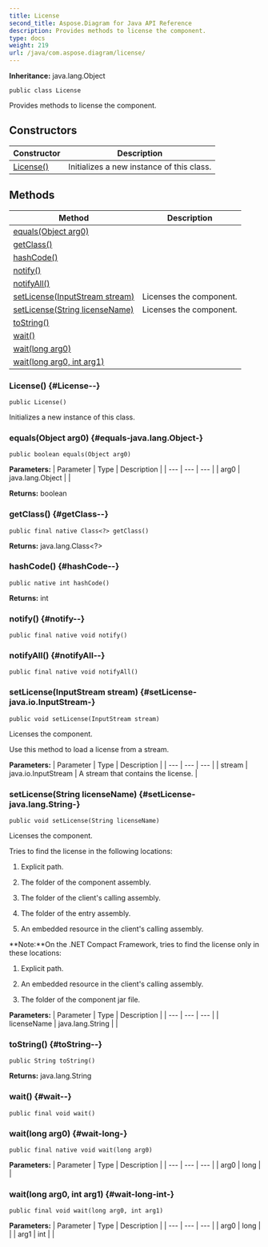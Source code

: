 ```yaml
---
title: License
second_title: Aspose.Diagram for Java API Reference
description: Provides methods to license the component.
type: docs
weight: 219
url: /java/com.aspose.diagram/license/
---
```


**Inheritance:**
java.lang.Object
```
public class License
```

Provides methods to license the component.
## Constructors

| Constructor | Description |
| --- | --- |
| [License()](#License--) | Initializes a new instance of this class. |
## Methods

| Method | Description |
| --- | --- |
| [equals(Object arg0)](#equals-java.lang.Object-) |  |
| [getClass()](#getClass--) |  |
| [hashCode()](#hashCode--) |  |
| [notify()](#notify--) |  |
| [notifyAll()](#notifyAll--) |  |
| [setLicense(InputStream stream)](#setLicense-java.io.InputStream-) | Licenses the component. |
| [setLicense(String licenseName)](#setLicense-java.lang.String-) | Licenses the component. |
| [toString()](#toString--) |  |
| [wait()](#wait--) |  |
| [wait(long arg0)](#wait-long-) |  |
| [wait(long arg0, int arg1)](#wait-long-int-) |  |
### License() {#License--}
```
public License()
```


Initializes a new instance of this class.

### equals(Object arg0) {#equals-java.lang.Object-}
```
public boolean equals(Object arg0)
```




**Parameters:**
| Parameter | Type | Description |
| --- | --- | --- |
| arg0 | java.lang.Object |  |

**Returns:**
boolean
### getClass() {#getClass--}
```
public final native Class<?> getClass()
```




**Returns:**
java.lang.Class<?>
### hashCode() {#hashCode--}
```
public native int hashCode()
```




**Returns:**
int
### notify() {#notify--}
```
public final native void notify()
```




### notifyAll() {#notifyAll--}
```
public final native void notifyAll()
```




### setLicense(InputStream stream) {#setLicense-java.io.InputStream-}
```
public void setLicense(InputStream stream)
```


Licenses the component.

Use this method to load a license from a stream.

**Parameters:**
| Parameter | Type | Description |
| --- | --- | --- |
| stream | java.io.InputStream | A stream that contains the license. |

### setLicense(String licenseName) {#setLicense-java.lang.String-}
```
public void setLicense(String licenseName)
```


Licenses the component.

Tries to find the license in the following locations:

1. Explicit path.

2. The folder of the component assembly.

3. The folder of the client's calling assembly.

4. The folder of the entry assembly.

5. An embedded resource in the client's calling assembly.

**Note:**On the .NET Compact Framework, tries to find the license only in these locations:

1. Explicit path.

2. An embedded resource in the client's calling assembly.

2. The folder of the component jar file.

**Parameters:**
| Parameter | Type | Description |
| --- | --- | --- |
| licenseName | java.lang.String |  |

### toString() {#toString--}
```
public String toString()
```




**Returns:**
java.lang.String
### wait() {#wait--}
```
public final void wait()
```




### wait(long arg0) {#wait-long-}
```
public final native void wait(long arg0)
```




**Parameters:**
| Parameter | Type | Description |
| --- | --- | --- |
| arg0 | long |  |

### wait(long arg0, int arg1) {#wait-long-int-}
```
public final void wait(long arg0, int arg1)
```




**Parameters:**
| Parameter | Type | Description |
| --- | --- | --- |
| arg0 | long |  |
| arg1 | int |  |

